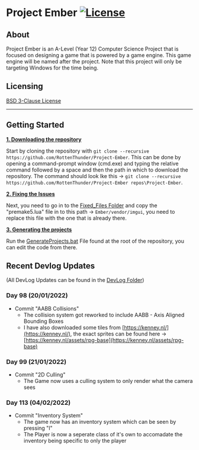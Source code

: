 # Project Ember [![License](https://img.shields.io/github/license/RottenThunder/Project-Ember.svg)](https://github.com/RottenThunder/Project-Ember/blob/master/LICENSE)

## About
Project Ember is an A-Level (Year 12) Computer Science Project that is focused on designing a game that is powered by a game engine. This game engine will be named after the project. Note that this project will only be targeting Windows for the time being.

## Licensing
[BSD 3-Clause License](https://github.com/RottenThunder/Project-Ember/blob/master/LICENSE)

***

## Getting Started
<ins>**1. Downloading the repository**</ins>

Start by cloning the repository with `git clone --recursive https://github.com/RottenThunder/Project-Ember`. This can be done by opening a command-prompt window (cmd.exe) and typing the relative command followed by a space and then the path in which to download the repository. The command should look lke this -> `git clone --recursive https://github.com/RottenThunder/Project-Ember repos\Project-Ember`.

<ins>**2. Fixing the Issues**</ins>

Next, you need to go in to the [Fixed_Files Folder](https://github.com/RottenThunder/Project-Ember/tree/master/Fixed_Files) and copy the "premake5.lua" file in to this path -> `Ember/vendor/imgui`, you need to replace this file with the one that is already there.

<ins>**3. Generating the projects**</ins>

Run the [GenerateProjects.bat](https://github.com/RottenThunder/Project-Ember/blob/master/GenerateProjects.bat) File found at the root of the repository, you can edit the code from there.

## Recent Devlog Updates
(All DevLog Updates can be found in the [DevLog Folder](https://github.com/RottenThunder/Project-Ember/tree/master/DevLog))

### Day 98 (20/01/2022)
- Commit "AABB Collisions"
    - The collision system got reworked to include AABB - Axis Aligned Bounding Boxes
    - I have also downloaded some tiles from [https://kenney.nl/](https://kenney.nl/), the exact sprites can be found here -> [https://kenney.nl/assets/rpg-base](https://kenney.nl/assets/rpg-base)

### Day 99 (21/01/2022)
- Commit "2D Culling"
    - The Game now uses a culling system to only render what the camera sees

### Day 113 (04/02/2022)
- Commit "Inventory System"
    - The game now has an inventory system which can be seen by pressing "I"
    - The Player is now a seperate class of it's own to accomadate the inventory being specific to only the player